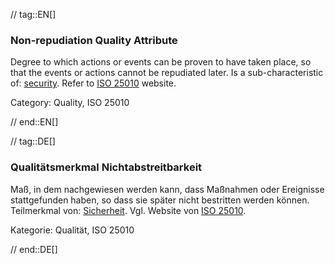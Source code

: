 // tag::EN[]
### Non-repudiation Quality Attribute
Degree to which actions or events can be proven to have taken place, so that the events or actions cannot be repudiated later.
Is a sub-characteristic of: [security](#term-security-quality-attribute).
Refer to [ISO 25010](https://iso25000.com/index.php/en/iso-25000-standards/iso-25010) website.

Category: Quality, ISO 25010

// end::EN[]

// tag::DE[]
### Qualitätsmerkmal Nichtabstreitbarkeit

Maß, in dem nachgewiesen werden kann, dass Maßnahmen oder Ereignisse
stattgefunden haben, so dass sie später nicht bestritten werden
können. Teilmerkmal von: [Sicherheit](#term-security-quality-attribute). 
Vgl. Website von [ISO 25010](https://iso25000.com/index.php/en/iso-25000-standards/iso-25010).

Kategorie: Qualität, ISO 25010



// end::DE[]


